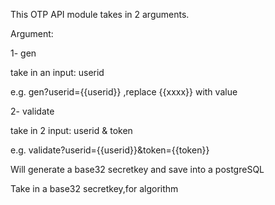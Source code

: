 This OTP API module takes in 2 arguments.

Argument:

1- gen

take in an input: userid

e.g. gen?userid={{userid}} ,replace {{xxxx}} with value

2- validate

take in 2 input: userid & token

e.g. validate?userid={{userid}}&token={{token}}

Will generate a base32 secretkey and save into a postgreSQL

Take in a base32 secretkey,for algorithm
